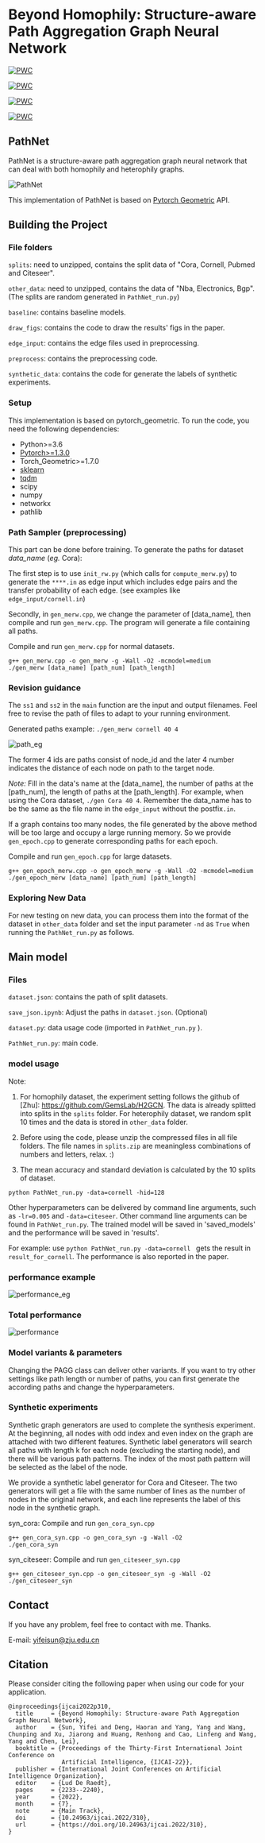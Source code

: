# Beyond Homophily: Structure-aware Path Aggregation Graph Neural Network

[![PWC](https://img.shields.io/endpoint.svg?url=https://paperswithcode.com/badge/beyond-homophily-structure-aware-path/node-classification-on-bgp)](https://paperswithcode.com/sota/node-classification-on-bgp?p=beyond-homophily-structure-aware-path)

[![PWC](https://img.shields.io/endpoint.svg?url=https://paperswithcode.com/badge/beyond-homophily-structure-aware-path/node-classification-on-cornell)](https://paperswithcode.com/sota/node-classification-on-cornell?p=beyond-homophily-structure-aware-path)

[![PWC](https://img.shields.io/endpoint.svg?url=https://paperswithcode.com/badge/beyond-homophily-structure-aware-path/node-classification-on-electronics)](https://paperswithcode.com/sota/node-classification-on-electronics?p=beyond-homophily-structure-aware-path)

[![PWC](https://img.shields.io/endpoint.svg?url=https://paperswithcode.com/badge/beyond-homophily-structure-aware-path/node-classification-on-nba)](https://paperswithcode.com/sota/node-classification-on-nba?p=beyond-homophily-structure-aware-path)

## PathNet

PathNet is a structure-aware path aggregation graph neural network that can deal with both homophily and heterophily graphs. 


![PathNet](./Figs_in_paper/PathNet.png)

This implementation of PathNet is based on [Pytorch Geometric](https://github.com/rusty1s/pytorch_geometric) API.

## Building the Project

### File folders

`splits`: need to unzipped, contains the split data of "Cora, Cornell, Pubmed and Citeseer".

`other_data`: need to unzipped, contains the data of "Nba, Electronics, Bgp". (The splits are random generated in `PathNet_run.py`)

`baseline`: contains baseline models.

`draw_figs`: contains the code to draw the results' figs in the paper.

`edge_input`: contains the edge files used in preprocessing.

`preprocess`: contains the preprocessing code.

`synthetic_data`: contains the code for generate the labels of synthetic experiments.

### Setup

This implementation is based on pytorch_geometric. To run the code, you need the following dependencies:

- Python>=3.6
- [Pytorch>=1.3.0](https://pytorch.org/)
- Torch_Geometric>=1.7.0
- [sklearn](https://github.com/scikit-learn/scikit-learn)
- [tqdm](https://github.com/tqdm/tqdm)
- scipy
- numpy
- networkx
- pathlib

### Path Sampler (preprocessing)

This part can be done before training.
To generate the paths for dataset *data_name* (*eg.* Cora): 

The first step is to use `init_rw.py` (which calls for `compute_merw.py`) to generate the `****.in` as edge input which includes edge pairs and the transfer probability of each edge. (see examples like `edge_input/cornell.in`)

Secondly, in `gen_merw.cpp`, we change the parameter of [data_name], then compile and run `gen_merw.cpp`. The program will generate a file containing all paths.

Compile and run `gen_merw.cpp`  for normal datasets.

```shell
g++ gen_merw.cpp -o gen_merw -g -Wall -O2 -mcmodel=medium
./gen_merw [data_name] [path_num] [path_length]
```

### Revision guidance

The `ss1` and `ss2` in the `main` function are the input and output filenames. Feel free to revise  the path of files to adapt to your running environment.

Generated paths example:  `./gen_merw cornell 40 4`

![path_eg](path_eg.jpg)

The former 4 ids are paths consist of node_id and the later 4 number indicates the distance of each node on path to the target node.

*Note:* Fill in the data's name at the [data_name], the number of paths at the [path_num], the length of paths at the [path_length]. For example, when using the Cora dataset, `./gen Cora 40 4`. Remember the data_name has to be the same as the file name in the `edge_input` without the postfix`.in`.

If a graph contains too many nodes, the file generated by the above method will be too large and occupy a large running memory. So we provide `gen_epoch.cpp` to generate corresponding paths for each epoch.

Compile and run `gen_epoch.cpp` for large datasets.

```shell
g++ gen_epoch_merw.cpp -o gen_epoch_merw -g -Wall -O2 -mcmodel=medium
./gen_epoch_merw [data_name] [path_num] [path_length]
```
### Exploring New Data

For new testing on new data, you can process them into the format of the dataset in `other_data` folder and set the input parameter `-nd` as `True` when running the `PathNet_run.py` as follows.

## Main model

### Files
`dataset.json`: contains the path of split datasets.

`save_json.ipynb`: Adjust the paths  in `dataset.json`. (Optional)

`dataset.py`: data usage code (imported in `PathNet_run.py` ).

`PathNet_run.py`: main code.

### model usage
Note: 
1. For homophily dataset, the experiment setting follows the github of [Zhu]: https://github.com/GemsLab/H2GCN. The data is already splitted into splits in the `splits` folder. For heterophily dataset, we random split 10 times and the data is stored in `other_data` folder. 

2. Before using the code, please unzip the compressed files in all file folders. The file names in `splits.zip` are meaningless combinations of numbers and letters, relax. :)

3. The mean accuracy and standard deviation is calculated by the 10 splits of dataset.

```shell
python PathNet_run.py -data=cornell -hid=128
```
Other hyperparameters can be delivered by command line arguments, such as ```-lr=0.005``` and `-data=citeseer`. Other command line arguments can be found in `PathNet_run.py`. The trained model will be saved in 'saved_models' and the performance will be saved in 'results'.

For example: use `python PathNet_run.py -data=cornell ` gets the result in `result_for_cornell`. The performance is also reported in the paper.

### performance example

![performance_eg](./performance_eg.jpg)

### Total performance

![performance](./performance.jpg)

### Model variants & parameters

Changing the PAGG class can deliver other variants. If you want to try other settings like path length or number of paths, you can first generate the according paths and change the hyperparameters.

### Synthetic experiments
Synthetic graph generators are used to complete the synthesis experiment. At the beginning, all nodes with odd index and even index on the graph are attached with two different features. Synthetic label generators will search all paths with length k for each node (excluding the starting node), and there will be various path patterns. The index of the most path pattern will be selected as the label of the node.

We provide a synthetic label generator for Cora and Citeseer. The two generators will get a file with the same number of lines as the number of nodes in the original network, and each line represents the label of this node in the synthetic graph.

syn_cora:
Compile and run `gen_cora_syn.cpp`

```shell
g++ gen_cora_syn.cpp -o gen_cora_syn -g -Wall -O2
./gen_cora_syn
```

syn_citeseer:
Compile and run `gen_citeseer_syn.cpp`

```shell
g++ gen_citeseer_syn.cpp -o gen_citeseer_syn -g -Wall -O2
./gen_citeseer_syn
```

## Contact

If you have any problem, feel free to contact with me. Thanks.

E-mail: yifeisun@zju.edu.cn

## Citation

Please consider citing the following paper when using our code for your application.

```
@inproceedings{ijcai2022p310,
  title     = {Beyond Homophily: Structure-aware Path Aggregation Graph Neural Network},
  author    = {Sun, Yifei and Deng, Haoran and Yang, Yang and Wang, Chunping and Xu, Jiarong and Huang, Renhong and Cao, Linfeng and Wang, Yang and Chen, Lei},
  booktitle = {Proceedings of the Thirty-First International Joint Conference on
               Artificial Intelligence, {IJCAI-22}},
  publisher = {International Joint Conferences on Artificial Intelligence Organization},
  editor    = {Lud De Raedt},
  pages     = {2233--2240},
  year      = {2022},
  month     = {7},
  note      = {Main Track},
  doi       = {10.24963/ijcai.2022/310},
  url       = {https://doi.org/10.24963/ijcai.2022/310},
}

```
